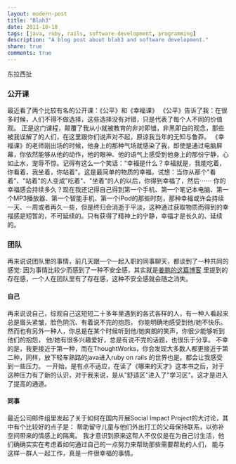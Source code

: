 ```yaml
---
layout: modern-post
title: "Blah3"
date: 2011-10-10
tags: [java, ruby, rails, software-development, programming]
description: "A blog post about blah3 and software development."
share: true
comments: true
---
```


东拉西扯

### 公开课
 最近看了两个比较有名的公开课：《公平》和《幸福课》
《公平》告诉了我：在很多时候，人们不得不做选择，这些选择没有对错，只是代表了每个人不同的价值观。 
正是这门课程，颠覆了我从小就被教育的非对即错，非黑即白的观念，那些被我误解了的人们，在这里跟你们说声对不起，原谅我当年的无知与鲁莽。 
《幸福课》的老师刚出场的时候，他身上的那种气场就感染了我，即使是通过电脑屏幕，你依然能够从他的动作，他的眼神、他的语气上感受到他身上的那份宁静，心如止水，宠辱不惊。记得有这么一个笑话："幸福是什么？幸福就是，我能吃着，你看着，我坐着，你站着"。这是最简单的物质的幸福，试想：当你从那个&quot;看着&quot;、&quot;站着&quot;的人变成&quot;吃着&quot;、"坐着"的人的以后，你得到幸福了，然后⋯⋯ 你的幸福感会持续多久？现在我还记得自己得到第一个手机、第一个笔记本电脑、第一个MP3播放器、第一个智能手机、第一个iPod的那些时刻，那种幸福或许会持续一天、一周或者再久一些，但是终归会消逝于平淡，这种通过获取物质而得到的幸福感是短暂的，不可延续的。只有获得了精神上的宁静，幸福才是长久的、延续的。 

### 团队
再来说说团队里的事情，前几天跟一个一起入职的同事聊天，都谈到了一种共同的感觉:
因为事情比较少而感到了一种不安全感，其实就是<a href="http://jiangpeng.info/?p=22" target="_blank">姜鹏的这篇博客</a>
里提到的存在感，一个人在团队里有了存在感，这种不安全感就会随之消失。 

#### 自己
 再来说说自己，综观自己这短短二十多年里遇到的各式各样的人，有一种人看起来总是眉头紧皱，脸色阴沉、有着说不完的抱怨，
 你能明确地感受到他/她不快乐。然而也有另外一种人，你总是在某个时候听到他/她爽朗的笑声，你很少能够听到他们的抱怨，
 他/她有很多兴趣爱好，总是有说不完的话题，也很乐于分享。
 不幸的是，我更接近于第一种，而在ThoughtWorks，你会发现大多数人都更接近于第二种，同样，放下轻车熟路的java进入ruby on rails 的世界也是。都会让我感受到一些压力。
 一开始，是有点不适应，在读了《哪来的天才》这本书之后，对于这种压力有了新的认识，对于我来说，是从"舒适区"进入了"学习区"。这才是进入了提高的通道。 

#### 同事
最近公司邮件组里发起了关于如何在国内开展Social Impact Project的大讨论，其中有个比较好的点子是：
帮助留守儿童与他们外出打工的父母保持联系，以弥补空间带来的情感上的隔离。
我才意识到原来这帮人不仅仅是在为自己讨生活，他们确确实实在考虑着如何通过自己的一点努力来帮助那些需要帮助的人们，
能与这样一群人一起工作，真是一件很幸福的事情。
